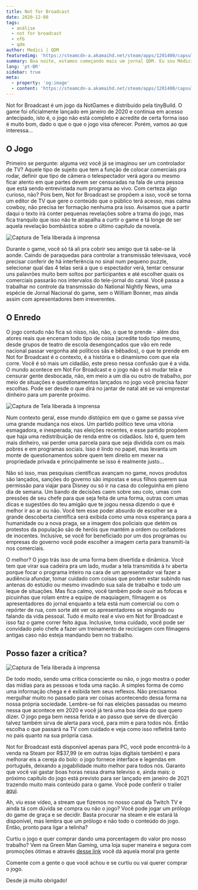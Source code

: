 ```yaml
---
title: Not for Broadcast
date: 2020-12-08
tags: 
  - análise
  - not for broadcast
  - nfb
  - qdm
author: Medici | QDM
featuredimg: 'https://steamcdn-a.akamaihd.net/steam/apps/1201400/capsule_616x353.jpg'
summary: Boa noite, estamos começando mais um jornal QDM. Eu sou Médici, sua apresentadora e agora veremos as notícias da noite!
lang: 'pt-BR'
sidebar: true
meta:
  - property: 'og:image'
  - content: 'https://steamcdn-a.akamaihd.net/steam/apps/1201400/capsule_616x353.jpg'
---
```

Not for Broadcast é um jogo da NotGames e distribuído pela tinyBuild. O game foi oficialmente lançado em janeiro de 2020 e continua em acesso antecipado, isto é, o jogo não está completo e acredite de certa forma isso é muito bom, dado o que o que o jogo visa oferecer. Porém, vamos ao que interessa...

## O Jogo

Primeiro se pergunte: alguma vez você já se imaginou ser um controlador de TV? Aquele tipo de sujeito que tem a função de colocar comerciais pra rodar, definir que tipo de câmera o telespectador verá agora ou mesmo ficar atento em que partes devem ser censuradas na fala de uma pessoa que está sendo entrevistada num programa ao vivo. Com certeza algo curioso, não? Pois bem, Not for Broadcast se propõem a isso, você se torna um editor de TV que gere o conteúdo que o público terá acesso, mas calma cowboy, não precisa ter formação nenhuma pra isso. Avisamos que a partir daqui o texto irá conter pequenas revelações sobre a trama do jogo, mas fica tranquilo que isso não te atrapalha a curtir o game e tá longe de ser aquela revelação bombástica sobre o último capítulo da novela.

![Captura de Tela liberada à imprensa](https://pbs.twimg.com/media/Eck7muDWkAEDifD?format=png&name=small)

Durante o game, você só tá ali pra cobrir seu amigo que tá sabe-se lá aonde. Caindo de paraquedas para controlar a transmissão televisava, você precisar conferir de há interferência no sinal num pequeno puzzle, selecionar qual das 4 telas será a que o espectador verá, tentar censurar uns palavrões muito bem soltos por participantes e até escolher quais os comerciais passarão nos intervalos do tele-jornal do canal. Você passa a trabalhar no controle da transmissão do National Nightly News, uma espécie de Jornal Nacional do game, sem o William Bonner, mas ainda assim com apresentadores bem irreverentes.

## O Enredo

O jogo contudo não fica só nisso, não, não, o que te prende - além dos atores reais que encenam todo tipo de coisa (acredite todo tipo mesmo, desde grupos de teatro de escola desengonçados que vão em rede nacional passar vergonha até políticos sãs e bêbados), o que te prende em Not for Broadcast é o contexto, é a história e o dinamismo com que ela corre. Você é só mais um cidadão, este preso nessa confusão que é a vida. O mundo acontece em Not For Broadcast e o jogo não é só mudar tela e censurar gente desbocada, não, em meio a um dia ou outro de trabalho, por meio de situações e questionamentos lançados no jogo você precisa fazer escolhas. Pode ser desde o que dirá no jantar de natal até se vai emprestar dinheiro para um parente próximo.

![Captura de Tela liberada à imprensa](https://pbs.twimg.com/tweet_video_thumb/ENr1lVwUwAU3yfH.jpg)

Num contexto geral, esse mundo distópico em que o game se passa vive uma grande mudança nos eixos. Um partido político teve uma vitória esmagadora, e inesperada, nas eleições recentes, e esse partido propõem que haja uma redistribuição de renda entre os cidadãos. Isto é, quem tem mais dinheiro, vai perder uma parcela para que seja dividida com os mais pobres e em programas sociais. Isso é lindo no papel, mas levanta um monte de questionamentos sobre quem tem direito em mexer na propriedade privada e principalmente se isso é realmente justo...

Não só isso, mas pesquisas científicas avançam no game, novos produtos são lançados, sanções do governo são impostas e seus filhos querem sua permissão para viajar para Disney ou só ir na casa do coleguinha em pleno dia de semana. Um bando de decisões caem sobre seu colo, umas com pressões de seu chefe para que seja feita de uma forma, outras com umas dicas e sugestões do teu amigão que te jogou nessa dizendo o que é melhor ir ao ar ou não. Você tem esse poder absurdo de escolher se a grande descoberta científica será exibida como uma nova esperança para a humanidade ou a nova praga, se a imagem dos policiais que detém os protestos da população são de heróis que mantém a ordem ou ceifadores de inocentes. Inclusive, se você for beneficiado por um dos programas ou empresas do governo você pode escolher a imagem certa para transmití-la nos comerciais.

O melhor? O jogo trás isso de uma forma bem divertida e dinâmica. Você tem que virar sua cadeira pra um lado, mudar a tela transmitida à tv aberta porque focar o programa inteiro na cara de um apresentador vai fazer a audiência afundar, tomar cuidado com coisas que podem estar subindo nas antenas do estúdio ou mesmo invadindo sua sala de trabalho e todo um leque de situações. Mas fica calmo, você também pode ouvir as fofocas e picuinhas que rolam entre a equipe de maquiagem, filmagem e os apresentadores do jornal enquanto a tela está num comercial ou com o repórter de rua, com sorte até ver os apresentadores se xingando ou falando da vida pessoal. Tudo é muito real e vivo em Not for Broadcast e isso faz o game correr feito água. Inclusive, toma cuidado, você pode ser convidado pelo chefe a fazer um treinamento de reciclagem com filmagens antigas caso não esteja mandando bem no trabalho.

## Posso fazer a crítica?

![Captura de Tela liberada à imprensa](https://pbs.twimg.com/media/ES77UjVWAAE0u1-?format=jpg&name=small)

De todo modo, sendo uma crítica consciente ou não, o jogo mostra o poder das mídias para as pessoas e toda uma nação. A simples forma de como uma informação chega e é exibida tem seus reflexos. Não precisamos mergulhar muito no passado para ver coisas acontecendo dessa forma na nossa própria sociedade. Lembre-se foi nas eleições passadas ou mesmo nessa que acontece em 2020 e você já terá uma boa ideia do que quero dizer. O jogo pega bem nessa ferida e ao passo que serve de diverção talvez também sirva de alerta para você, para mim e para todos nós. Então escolha o que passará na TV com cuidado e veja como isso refletirá tanto no país quanto na sua própria casa.

Not for Broadcast está disponível apenas para PC, você pode encontrá-lo à venda na Steam por R$37,99 (e em outras lojas digitais também) e para melhorar eis a cereja do bolo: o jogo fornece interface e legendas em português, deixando a jogabilidade muito melhor para todos nós. Garanto que você vai gastar boas horas nessa drama televiso e, ainda mais: o próximo capítulo do jogo está previsto para ser lançado em janeiro de 2021 trazendo muito mais conteúdo para o game. Você pode conferir o trailer [aqui](https://www.youtube.com/watch?v=pM1Eel07n6A).


Ah, viu esse vídeo, a stream que fizemos no nosso canal da Twitch TV e ainda tá com dúvida se compra ou não o jogo? Você pode jogar um prólogo do game de graça e se decidir. Basta procurar na steam e ele estará lá disponível, mas lembra que um prólogo e não todo o conteúdo do jogo. Então, pronto para ligar a telinha?

Curtiu o jogo e quer comprar dando uma porcentagem do valor pro nosso trabalho? Vem na Green Man Gaming, uma loja super maneira e segura com promoções ótimas e através [desse link](https://www.greenmangaming.com/games/not-for-broadcast-pc/?tap_a=50262-8d2b33&tap_s=1170101-975a83) você dá aquela moral pra gente

Comente com a gente o que você achou e se curtiu ou vai querer comprar o jogo.

Desde já muito obrigado!